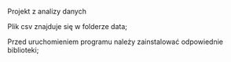 Projekt z analizy danych

Plik csv znajduje się w folderze data;

Przed uruchomieniem programu należy zainstalować odpowiednie biblioteki;
